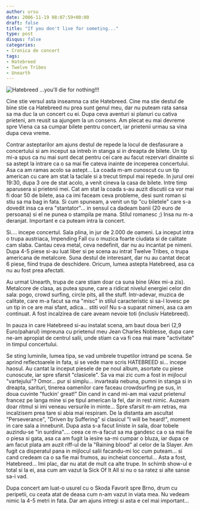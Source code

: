 ```yaml
---
author: ursu
date: 2006-11-19 08:07:59+00:00
draft: false
title: "If you don't live for someting..."
type: post
disqus: false
categories:
- Cronica de concert
tags:
- Hatebreed
- Twelve Tribes
- Unearth
---
```

![Hatebreed](/img/hatebreed-live-in-vienna_300245080_o.jpg)
...you'll die for nothing!!!

Cine stie versul asta inseamna ca stie Hatebreed. Cine ma stie destul de bine stie ca Hatebreed nu prea sunt genul meu, dar nu puteam rata sansa sa ma duc la un concert cu ei. Dupa ceva aventuri si planuri cu cativa prieteni, am reusit sa ajungem la un consens. Am plecat eu mai devreme spre Viena ca sa cumpar bilete pentru concert, iar prietenii urmau sa vina dupa ceva vreme.

Contrar asteptarilor am ajuns destul de repede la locul de desfasurare a concertului si am inceput sa intreb in stanga si in dreapta de bilete. Un tip mi-a spus ca nu mai sunt decat pentru cei care au facut rezervari dinainte si sa astept la intrare ca o sa mai fie cateva inainte de inceperea concertului. Asa ca am ramas acolo sa astept... La coada m-am cunoscut cu un tip american cu care am stat la taclale si a trecut timpul mai repede. In jurul orei 19:30, dupa 3 ore de stat acolo, a venit cineva la casa de bilete. Intre timp aparusera si prietenii mei. Cat am stat la coada s-au auzit discutii ca vor mai fi doar 50 de bilete, asa ca imi faceam ceva probleme, desi sunt roman si stiu sa ma bag in fata. Si cum spuneam, a venit un tip "cu biletele" care s-a dovedit insa ca era "stantator"... in sensul ca dadeam banii (20 euro de persoana) si el ne punea o stampila pe mana. Stilul romanesc ;) Insa nu m-a deranjat. Important e ca puteam intra la concert. 

Si.... incepe concertul. Sala plina, in jur de 2.000 de oameni. La inceput intra o trupa austriaca, Impending Fall cu o muzica foarte ciudata si de calitate cam slaba. Cantau ceva metal, ceva nedefinit, dar nu au incantat pe nimeni. Dupa 4-5 piese si-au luat liber si pe scena au intrat Twelve Tribes, o trupa americana de metalcore. Suna destul de interesant, dar nu au cantat decat 6 piese, fiind trupa de deschidere. Oricum, lumea astepta Hatebreed, asa ca nu au fost prea afectati.

Au urmat Unearth, trupa de care stiam doar ca suna bine (Alex mi-a zis). Metalcore de clasa, as putea spune, care a ridicat nivelul energiei celor din sala: pogo, crowd surfing, circle pits, all the stuff. Intr-adevar, muzica de calitate, care m-a facut sa ma "misc" in stilul caracteristic si sa-l lovesc pe un tip in ce are mai sfant, adica... stiti voi! Nu s-a suparat nimeni, asa ca am continuat. A fost incalzirea de care aveam nevoie toti (inclusiv Hatebreed).

In pauza in care Hatebreed si-au instalat scena, am baut doua beri (2,9 Euro/paharul) impreuna cu prietenul meu Jean Charles Noblesse, dupa care ne-am apropiat de centrul salii, unde stiam ca va fi cea mai mare "activitate" in timpul concertului.

Se sting luminile, lumea tipa, se vad umbrele trupetilor intrand pe scena. Se aprind reflectoarele in fata, si se vede mare scris HATEBREED si... incepe haosul. Au cantat la inceput piesele de pe noul album, asortate cu piese cunoscute, iar spre sfarsit "clasicele". Sa va mai zic cum a fost in mijlocul "vartejului"? Omor... pur si simplu... invarteala nebuna, pumni in stanga si in dreapta, sarituri, tinerea oamenilor care faceau crowdsurfing pe sus, in doua cuvinte "fuckin' great!" Din cand in cand mi-am mai vazut prietenul francez pe langa mine si pe tipul american la fel, dar in rest nimic. Auzeam doar ritmul si imi veneau versurile in minte... Spre sfarsit m-am retras, ma incalzisem prea tare si abia mai respiram. De la distanta am ascultat "Perseverance", "Driven by Suffering" si clasicul "I will be heard!", moment in care sala a innebunit. Dupa asta s-a facut liniste in sala, doar tobele auzindu-se "in surdina".... ceea ce m-a facut sa ma gandesc ca o sa mai fie o piesa si gata, asa ca am fugit la iesire sa-mi cumpar o bluza, iar dupa ce am facut plata am auzit riff-ul de la "Raining blood" al celor de la Slayer. Am fugit ca disperatul pana in mijlocul salii facandu-mi loc cum puteam... si cand credeam ca o sa fie mai frumos, au incheiat concertul... Asta a fost, Hatebreed... Imi plac, dar nu atat de mult ca alte trupe. In schimb show-ul e total si la ei, asa cum am vazut la Sick Of It All si nu o sa ratez si alte sanse sa-i vad.

Dupa concert am luat-o usurel cu o Skoda Favorit spre Brno, drum cu peripetii, cu ceata atat de deasa cum n-am vazut in viata mea. Nu vedeam nimic la 4-5 metri in fata. Dar am ajuns intregi si asta e cel mai important...
